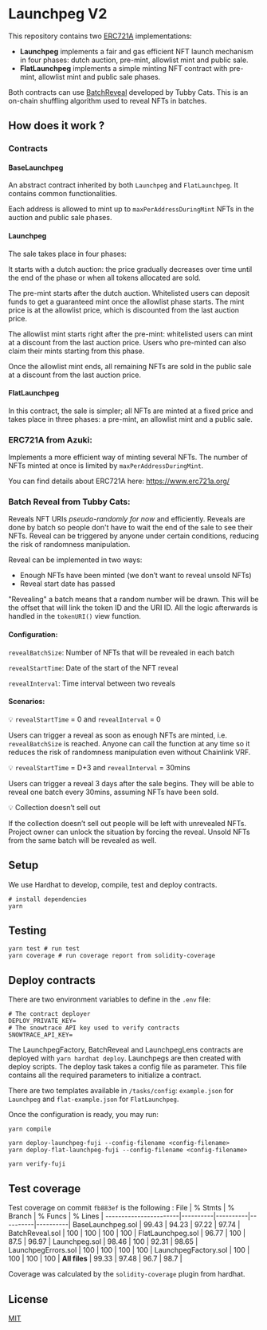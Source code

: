 # Launchpeg V2

This repository contains two [ERC721A](https://github.com/chiru-labs/ERC721A) implementations:

- **Launchpeg** implements a fair and gas efficient NFT launch mechanism in four phases: dutch auction, pre-mint, allowlist mint and public sale.
- **FlatLaunchpeg** implements a simple minting NFT contract with pre-mint, allowlist mint and public sale phases.

Both contracts can use [BatchReveal](https://github.com/tubby-cats/batch-nft-reveal) developed by Tubby Cats. This is an on-chain shuffling algorithm used to reveal NFTs in batches.

## How does it work ?

### Contracts

#### BaseLaunchpeg

An abstract contract inherited by both `Launchpeg` and `FlatLaunchpeg`. It contains common functionalities.

Each address is allowed to mint up to `maxPerAddressDuringMint` NFTs in the auction and public sale phases.

#### Launchpeg

The sale takes place in four phases:

It starts with a dutch auction: the price gradually decreases over time until the end of the phase or when all tokens allocated are sold.

The pre-mint starts after the dutch auction. Whitelisted users can deposit funds to get a guaranteed mint once the allowlist phase starts. The mint price is at the allowlist price, which is discounted from the last auction price.

The allowlist mint starts right after the pre-mint: whitelisted users can mint at a discount from the last auction price. Users who pre-minted can also claim their mints starting from this phase.

Once the allowlist mint ends, all remaining NFTs are sold in the public sale at a discount from the last auction price.

#### FlatLaunchpeg

In this contract, the sale is simpler; all NFTs are minted at a fixed price and takes place in three phases: a pre-mint, an allowlist mint and a public sale.

### [](https://github.com/traderjoe-xyz/launchpeg-v2/blob/fb883ef380ce367d597dd3c2a6a76f6365a76fee/README.md#erc721a-from-azuki-)ERC721A from Azuki:

Implements a more efficient way of minting several NFTs. The number of NFTs minted at once is limited by `maxPerAddressDuringMint`.

You can find details about ERC721A here: https://www.erc721a.org/

### [](https://github.com/traderjoe-xyz/launchpeg-v2/blob/fb883ef380ce367d597dd3c2a6a76f6365a76fee/README.md#batch-reveal-from-tubby-cats-)Batch Reveal from Tubby Cats:

Reveals NFT URIs _pseudo-randomly for now_ and efficiently. Reveals are done by batch so people don't have to wait the end of the sale to see their NFTs. Reveal can be triggered by anyone under certain conditions, reducing the risk of randomness manipulation.

Reveal can be implemented in two ways:

- Enough NFTs have been minted (we don’t want to reveal unsold NFTs)
- Reveal start date has passed

"Revealing" a batch means that a random number will be drawn. This will be the offset that will link the token ID and the URI ID. All the logic afterwards is handled in the `tokenURI()` view function.

#### [](https://github.com/traderjoe-xyz/launchpeg-v2/blob/fb883ef380ce367d597dd3c2a6a76f6365a76fee/README.md#configuration-)Configuration:

`revealBatchSize`: Number of NFTs that will be revealed in each batch

`revealStartTime`: Date of the start of the NFT reveal

`revealInterval`: Time interval between two reveals

#### [](https://github.com/traderjoe-xyz/launchpeg-v2/blob/fb883ef380ce367d597dd3c2a6a76f6365a76fee/README.md#scenarios-)Scenarios:

💡 `revealStartTime` = 0 and `revealInterval` = 0

Users can trigger a reveal as soon as enough NFTs are minted, i.e. `revealBatchSize` is reached. Anyone can call the function at any time so it reduces the risk of randomness manipulation even without Chainlink VRF.

💡 `revealStartTime` = D+3 and `revealInterval` = 30mins

Users can trigger a reveal 3 days after the sale begins. They will be able to reveal one batch every 30mins, assuming NFTs have been sold.

💡 Collection doesn’t sell out

If the collection doesn’t sell out people will be left with unrevealed NFTs. Project owner can unlock the situation by forcing the reveal. Unsold NFTs from the same batch will be revealed as well.

## Setup

We use Hardhat to develop, compile, test and deploy contracts.

```
# install dependencies
yarn
```

## [](https://github.com/traderjoe-xyz/launchpeg-v2/blob/fb883ef380ce367d597dd3c2a6a76f6365a76fee/README.md#tests-and-test-coverage)Testing

```
yarn test # run test
yarn coverage # run coverage report from solidity-coverage
```

## [](https://github.com/traderjoe-xyz/launchpeg-v2/blob/fb883ef380ce367d597dd3c2a6a76f6365a76fee/README.md#deploy-contracts)Deploy contracts

There are two environment variables to define in the `.env` file:

```
# The contract deployer
DEPLOY_PRIVATE_KEY=
# The snowtrace API key used to verify contracts
SNOWTRACE_API_KEY=
```

The LaunchpegFactory, BatchReveal and LaunchpegLens contracts are deployed with `yarn hardhat deploy`. Launchpegs are then created with deploy scripts. The deploy task takes a config file as parameter. This file contains all the required parameters to initialize a contract.

There are two templates available in `/tasks/config`: `example.json` for `Launchpeg` and `flat-example.json` for `FlatLaunchpeg`.

Once the configuration is ready, you may run:

```
yarn compile

yarn deploy-launchpeg-fuji --config-filename <config-filename>
yarn deploy-flat-launchpeg-fuji --config-filename <config-filename>

yarn verify-fuji
```

## Test coverage

Test coverage on commit `fb883ef` is the following :
File                   |  % Stmts | % Branch |  % Funcs |  % Lines |
-----------------------|----------|----------|----------|----------|
  BaseLaunchpeg.sol    |    99.43 |    94.23 |    97.22 |    97.74 |
  BatchReveal.sol      |      100 |      100 |      100 |      100 |
  FlatLaunchpeg.sol    |    96.77 |      100 |     87.5 |    96.97 |
  Launchpeg.sol        |    98.46 |      100 |    92.31 |    98.65 |
  LaunchpegErrors.sol  |      100 |      100 |      100 |      100 |
  LaunchpegFactory.sol |      100 |      100 |      100 |      100 |
  **All files**        |    99.33 |    97.48 |     96.7 |     98.7 |

Coverage was calculated by the `solidity-coverage` plugin from hardhat.

## License

[MIT](LICENSE.txt)
